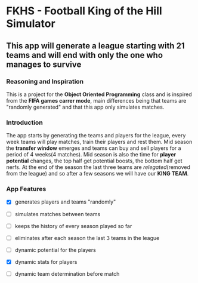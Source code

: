 # FKHS - Football King of the Hill Simulator
## This app will generate a league starting with 21 teams and will end with only the one who manages to survive

### Reasoning and Inspiration
This is a project for the **Object Oriented Programming** class and is inspired from the **FIFA games carrer mode**, main differences being that teams are "randomly generated" and that this app only simulates matches.

### Introduction
The app starts by generating the teams and players for the league, every week teams will play matches, train their players and rest them.
Mid season the **transfer window** emerges and teams can buy and sell players for a period of 4 weeks(4 matches). Mid season is also the time for **player potential** changes, the top half get potential boosts, the bottom half get nerfs. At the end of the season the last three teams are *relegated*(removed from the league) and so after a few seasons we will have our **KING TEAM**.
### App Features
- [x] generates players and teams "randomly"
- [ ] simulates matches between teams
- [ ] keeps the history of every season played so far
- [ ] eliminates after each season the last 3 teams in the league
- [ ] dynamic potential for the players
- [x] dynamic stats for players
- [ ] dynamic team determination before match

